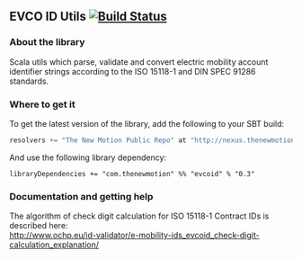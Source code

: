 ## EVCO ID Utils [![Build Status](https://travis-ci.org/thenewmotion/evcoid.png?branch=master)](https://travis-ci.org/thenewmotion/evcoid)

### About the library ###

Scala utils which parse, validate and convert electric mobility account
identifier strings according to the ISO 15118-1 and DIN SPEC 91286 standards.

### Where to get it ###

To get the latest version of the library, add the following to your SBT build:

``` scala
resolvers += "The New Motion Public Repo" at "http://nexus.thenewmotion.com/content/groups/public/"
```

And use the following library dependency:

```
libraryDependencies += "com.thenewmotion" %% "evcoid" % "0.3"
```

### Documentation and getting help ###

The algorithm of check digit calculation for ISO 15118-1 Contract IDs is described here:  
http://www.ochp.eu/id-validator/e-mobility-ids_evcoid_check-digit-calculation_explanation/
